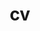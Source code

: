 ---
layout: cv
permalink: /cv/
title: cv
nav: false
nav_order: 4
cv_pdf: example_pdf.pdf
description: This is a description of the page. You can modify it in 'pages/_cv.md'. You can also change or remove the top pdf download button.
---